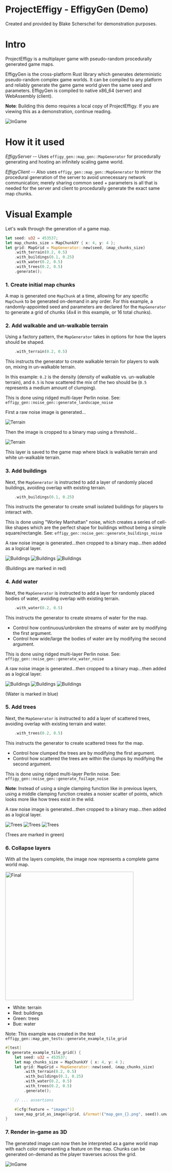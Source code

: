 # ProjectEffigy - EffigyGen (Demo)

Created and provided by Blake Scherschel for demonstration purposes.

# Intro

ProjectEffigy is a multiplayer game with pseudo-random procedurally generated game maps.

EffigyGen is the cross-platform Rust library which generates deterministic pseudo-random complex game worlds. It can be compiled to any platform and reliably generate the game game world given the same seed and parameters. EffigyGen is compiled to native x86_64 (server) and WebAssembly (client).

**Note**: Building this demo requires a local copy of ProjectEffigy. If you are viewing this as a demonstration, continue reading.

![InGame](ref/images/map_gen_453537_4x4_ingame.png)

# How it it used

*EffigyServer* -- Uses `effigy_gen::map_gen::MapGenerator` for procedurally generating and hosting an infinitely scaling game world.

*EffigyClient* -- Also uses `effigy_gen::map_gen::MapGenerator` to mirror the procedural generation of the server to avoid unnecessary network communication; merely sharing common seed + parameters is all that is needed for the server and client to procedurally generate the exact same map chunks.

# Visual Example

Let's walk through the generation of a game map.

```rust
let seed: u32 = 453537;
let map_chunks_size = MapChunkXY { x: 4, y: 4 };
let grid: MapGrid = MapGenerator::new(seed, &map_chunks_size)
    .with_terrain(0.2, 0.5)
    .with_buildings(0.1, 0.25)
    .with_water(0.2, 0.5)
    .with_trees(0.2, 0.5)
    .generate();
```

### 1. Create initial map chunks

A map is generated one `MapChunk` at a time, allowing for any specific `MapChunk` to be generated on-demand in any order. For this example, a randomly-appointed seed and parameters are declared for the `MapGenerator` to generate a grid of chunks (4x4 in this example, or 16 total chunks).

### 2. Add walkable and un-walkable terrain

Using a factory pattern, the `MapGenerator` takes in options for how the layers should be shaped.
```rust
    .with_terrain(0.2, 0.5)
```
This instructs the generator to create walkable terrain for players to walk on, mixing in un-walkable terrain.

In this example: `0.2` is the density (density of walkable vs. un-walkable terrain), and `0.5` is how scattered the mix of the two should be (`0.5` represents a medium amount of clumping).

This is done using ridged multi-layer Perlin noise. See: `effigy_gen::noise_gen::generate_landscape_noise`

First a raw noise image is generated...

![Terrain](ref/images/generated_terrain.png)

Then the image is cropped to a binary map using a threshold...

![Terrain](ref/images/generated_terrain_mask.png)

This layer is saved to the game map where black is walkable terrain and white un-walkable terrain.

### 3. Add buildings

Next, the `MapGenerator` is instructed to add a layer of randomly placed buildings, avoiding overlap with existing terrain.

```rust
    .with_buildings(0.1, 0.25)
```
This instructs the generator to create small isolated buildings for players to interact with.

This is done using "Worley Manhattan" noise, which creates a series of cell-like shapes which are the perfect shape for buildings without being a simple square/rectangle. See: `effigy_gen::noise_gen::generate_buildings_noise`

A raw noise image is generated...then cropped to a binary map...then added as a logical layer.

![Buildings](ref/images/generated_buildings.png) ![Buildings](ref/images/generated_buildings_mask.png) ![Buildings](ref/images/map_gen_453537_AB.png)

(Buildings are marked in red)

### 4. Add water

Next, the `MapGenerator` is instructed to add a layer for randomly placed bodies of water, avoiding overlap with existing terrain.

```rust
    .with_water(0.2, 0.5)
```
This instructs the generator to create streams of water for the map.
- Control how continuous/unbroken the streams of water are by modifying the first argument.
- Control how wide/large the bodies of water are by modifying the second argument.

This is done using ridged multi-layer Perlin noise. See: `effigy_gen::noise_gen::generate_water_noise`

A raw noise image is generated...then cropped to a binary map...then added as a logical layer.

![Buildings](ref/images/generated_water.png) ![Buildings](ref/images/generated_water_mask.png) ![Buildings](ref/images/map_gen_453537_ABC.png)

(Water is marked in blue)

### 5. Add trees

Next, the `MapGenerator` is instructed to add a layer of scattered trees, avoiding overlap with existing terrain and water.

```rust
    .with_trees(0.2, 0.5)
```
This instructs the generator to create scattered trees for the map.
- Control how clumped the trees are by modifying the first argument.
- Control how scattered the trees are within the clumps by modifying the second argument.

This is done using ridged multi-layer Perlin noise. See: `effigy_gen::noise_gen::generate_foilage_noise`

**Note**: Instead of using a single clamping function like in previous layers, using a middle clamping function creates a noisier scatter of points, which looks more like how trees exist in the wild.

A raw noise image is generated...then cropped to a binary map...then added as a logical layer.

![Trees](ref/images/generated_trees.png) ![Trees](ref/images/generated_trees_mask.png) ![Trees](ref/images/map_gen_453537.png)

(Trees are marked in green)

### 6. Collapse layers

With all the layers complete, the image now represents a complete game world map.

<img src="ref/images/map_gen_453537.png" alt="Final" width="400" height="400">

- White: terrain
- Red: buildings
- Green: trees
- Bue: water

Note: This example was created in the test `effigy_gen::map_gen_tests::generate_example_tile_grid`

```rust
#[test]
fn generate_example_tile_grid() {
    let seed: u32 = 453537;
    let map_chunks_size = MapChunkXY { x: 4, y: 4 };
    let grid: MapGrid = MapGenerator::new(seed, &map_chunks_size)
        .with_terrain(0.2, 0.5)
        .with_buildings(0.1, 0.25)
        .with_water(0.2, 0.5)
        .with_trees(0.2, 0.5)
        .generate();

    // ... assertions

    #[cfg(feature = "images")]
    save_map_grid_as_image(&grid, &format!("map_gen_{}.png", seed)).unwrap();
}
```

### 7. Render in-game as 3D

The generated image can now then be interpreted as a game world map with each color representing a feature on the map. Chunks can be generated on-demand as the player traverses across the grid.

![InGame](ref/images/map_gen_453537_4x4_ingame.png)